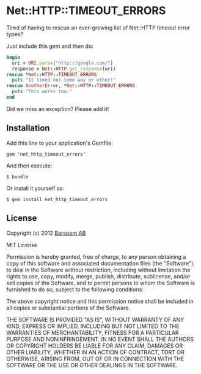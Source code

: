 # Net::HTTP::TIMEOUT\_ERRORS

Tired of having to rescue an ever-growing list of Net::HTTP timeout error types?

Just include this gem and then do:

``` ruby
begin
  uri = URI.parse("http://google.com/")
  response = Net::HTTP.get_response(uri)
rescue *Net::HTTP::TIMEOUT_ERRORS
  puts "It timed out some way or other!"
rescue AnotherError, *Net::HTTP::TIMEOUT_ERRORS
  puts "This works too."
end
```

Did we miss an exception? Please add it!


## Installation

Add this line to your application's Gemfile:

    gem 'net_http_timeout_errors'

And then execute:

    $ bundle

Or install it yourself as:

    $ gem install net_http_timeout_errors


## License

Copyright (c) 2012 [Barsoom AB](http://barsoom.se)

MIT License

Permission is hereby granted, free of charge, to any person obtaining
a copy of this software and associated documentation files (the
"Software"), to deal in the Software without restriction, including
without limitation the rights to use, copy, modify, merge, publish,
distribute, sublicense, and/or sell copies of the Software, and to
permit persons to whom the Software is furnished to do so, subject to
the following conditions:

The above copyright notice and this permission notice shall be
included in all copies or substantial portions of the Software.

THE SOFTWARE IS PROVIDED "AS IS", WITHOUT WARRANTY OF ANY KIND,
EXPRESS OR IMPLIED, INCLUDING BUT NOT LIMITED TO THE WARRANTIES OF
MERCHANTABILITY, FITNESS FOR A PARTICULAR PURPOSE AND
NONINFRINGEMENT. IN NO EVENT SHALL THE AUTHORS OR COPYRIGHT HOLDERS BE
LIABLE FOR ANY CLAIM, DAMAGES OR OTHER LIABILITY, WHETHER IN AN ACTION
OF CONTRACT, TORT OR OTHERWISE, ARISING FROM, OUT OF OR IN CONNECTION
WITH THE SOFTWARE OR THE USE OR OTHER DEALINGS IN THE SOFTWARE.
